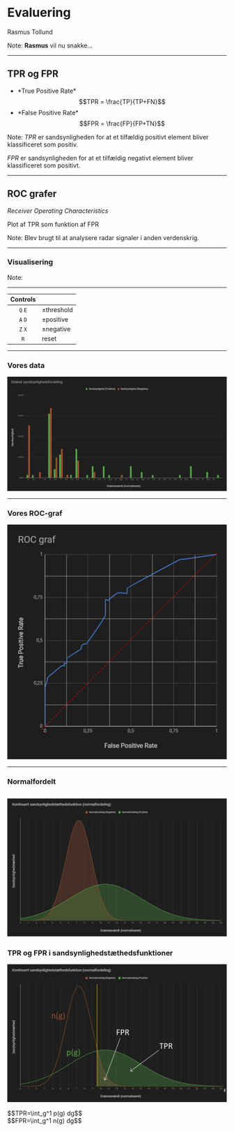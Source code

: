 <!-- .element: data-background-video="images/animations/particle.mov" data-background-video-loop="true" data-background-video-muted="true" -->
<br>

# Evaluering

Rasmus Tollund

Note:
**Rasmus** vil nu snakke...

--------------------------------------------------------------------------------

## TPR og FPR

- <!-- .element: class="fragment" --> *True Positive Rate*
  <span class="aside">$$TPR = \frac{TP}{TP+FN}$$</span>
- <!-- .element: class="fragment" --> *False Positive Rate*
  <span class="aside">$$FPR = \frac{FP}{FP+TN}$$</span>

Note:
*TPR* er sandsynligheden for at et tilfældig positivt element bliver klassificeret som positiv.

*FPR* er sandsynligheden for at et tilfældig negativt element bliver klassificeret som positivt.

--------------------------------------------------------------------------------

## ROC grafer

*Receiver Operating Characteristics*

Plot af TPR som funktion af FPR

Note:
Blev brugt til at analysere radar signaler i anden verdenskrig.


--------------------------------------------------------------------------------
<!-- .element: data-state="draw-roc" -->

### Visualisering

<div id="ROCAUC_container"></div>

Note:
*****

| **Controls** | |
| :-----: | :------------ |
| `Q` `E` | &pm;threshold |
| `A` `D` | &pm;positive  |
| `Z` `X` | &pm;negative  |
|   `R`   | reset         |

--------------------------------------------------------------------------------

### Vores data

![adskillelsesgraf](images/fordeling.png) <!-- .element: class="plain" -->

--------------------------------------------------------------------------------

### Vores ROC-graf

![ROC graf](images/ROC_graf.png)

--------------------------------------------------------------------------------

### Normalfordelt

![normalfoldeling af data](images/normalfordeling.png) <!-- .element: class="plain" -->
--------------------------------------------------------------------------------

### TPR og FPR i sandsynlighedstæthedsfunktioner

![TPR og FPR i sandsynlighedstæthedsfunktioner](images/normalfordeling_fpr_tpr.png) <!-- .element: class="plain"  style="height:45vh" -->
<div class="align-left">
    $$TPR=\int_g^1 p(g) dg$$
</div>
<div class="align-right">
    $$FPR=\int_g^1 n(g) dg$$
</div>

